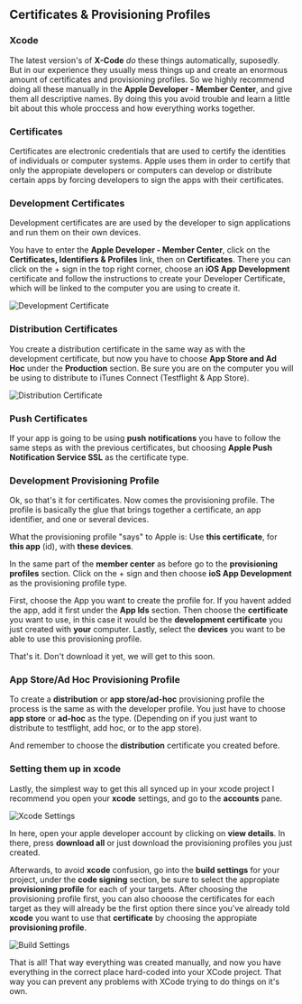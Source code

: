 ## Certificates & Provisioning Profiles

### Xcode

The latest version's of **X-Code** *do* these things automatically, suposedly. But in our experience they usually mess things up and create an enormous amount of certificates and provisioning profiles. So we highly recommend doing all these manually in the **Apple Developer - Member Center**, and give them all descriptive names. By doing this you avoid trouble and learn a little bit about this whole proccess and how everything works together.

### Certificates

Certificates are electronic credentials that are used to certify the identities of individuals or computer systems. Apple uses them in order to certify that only the appropiate developers or computers can develop or distribute certain apps by forcing developers to sign the apps with their certificates.

### Development Certificates

Development certificates are are used by the developer to sign applications and run them on their own devices.

You have to enter the **Apple Developer - Member Center**, click on the **Certificates, Identifiers & Profiles** link, then on **Certificates**. There you can click on the + sign in the top right corner, choose an **iOS App Development** certificate and follow the instructions to create your Developer Certificate, which will be linked to the computer you are using to create it.

![Development Certificate](http://danielozano.com/images/DevelopmentCertificate.png)

### Distribution Certificates

You create a distribution certificate in the same way as with the development certificate, but now you have to choose **App Store and Ad Hoc** under the **Production** section. Be sure you are on the computer you will be using to distribute to iTunes Connect (Testflight & App Store).

![Distribution Certificate](http://danielozano.com/images/DistributionCertificate.png)

### Push Certificates

If your app is going to be using **push notifications** you have to follow the same steps as with the previous certificates, but choosing **Apple Push Notification Service SSL** as the certificate type.


### Development Provisioning Profile

Ok, so that's it for certificates. Now comes the provisioning profile. The profile is basically the glue that brings together a certificate, an app identifier, and one or several devices.

What the provisioning profile "says" to Apple is: Use **this certificate**, for **this app** (id), with **these devices**.

In the same part of the **member center** as before go to the **provisioning profiles** section. Click on the + sign and then choose **ioS App  Development** as the provisioning profile type.

First, choose the App you want to create the profile for. If you havent added the app, add it first under the **App Ids** section. Then choose the **certificate** you want to use, in this case it would be the **development certificate** you just created with **your** computer. Lastly, select the **devices** you want to be able to use this provisioning profile.

That's it. Don't download it yet, we will get to this soon.

### App Store/Ad Hoc Provisioning Profile

To create a **distribution** or **app store/ad-hoc** provisioning profile the process is the same as with the developer profile. You just have to choose **app store** or **ad-hoc** as the type. (Depending on if you just want to distribute to testflight, add hoc, or to the app store).

And remember to choose the **distribution** certificate you created before.

### Setting them up in xcode

Lastly, the simplest way to get this all synced up in your xcode project I recommend you open your **xcode** settings, and go to the **accounts** pane.

![Xcode Settings](http://danielozano.com/images/XcodeSettings.png)

In here, open your apple developer account by clicking on **view details**. In there, press **download all** or just download the provisioning profiles you just created. 

Afterwards, to avoid **xcode** confusion, go into the **build settings** for your project, under the **code signing** section, be sure to select the appropiate **provisioning profile** for each of your targets. After choosing the provisioning profile first, you can also chooose the certificates for each target as they will already be the first option there since you've already told **xcode** you want to use that **certificate** by choosing the appropiate **provisioning profile**.

![Build Settings](http://danielozano.com/images/BuildSettings.png)

That is all! That way everything was created manually, and now you have everything in the correct place hard-coded into your XCode project. That way you can prevent any problems with XCode trying to do things on it's own.